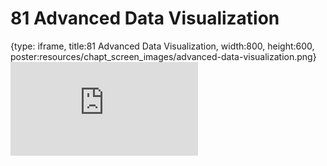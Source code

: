 # 81 Advanced Data Visualization
 
{type: iframe, title:81 Advanced Data Visualization, width:800, height:600, poster:resources/chapt_screen_images/advanced-data-visualization.png}
![](https://datatrail-jhu.github.io/DataTrail/no_toc/advanced-data-visualization.html)
 

 
